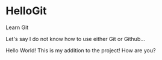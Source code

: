 # HelloGit
Learn Git

Let's say I do not know how to use either Git or Github...

Hello World!
This is my addition to the project!
How are you?
